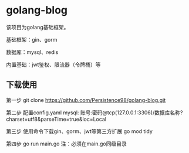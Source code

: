 # golang-blog
该项目为golang基础框架。

基础框架：gin、gorm

数据库：mysql、redis

内置基础：jwt鉴权、限流器（令牌桶）等


## 下载使用
第一步 
git clone https://github.com/Persistence98/golang-blog.git

第二步
配置config.yaml
mysql: 账号:密码@tcp(127.0.0.1:3306)/数据库名称?charset=utf8&parseTime=true&loc=Local

第三步
使用命令下载gin、gorm、jwt等第三方扩展
go mod tidy

第四步
go run main.go
注：必须在main.go同级目录
